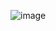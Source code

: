 ![image](https://github.com/Spykerwolf/react-supermarket-saver/assets/26391619/de738f59-8b67-47ca-9f6f-a849370c28c9)
